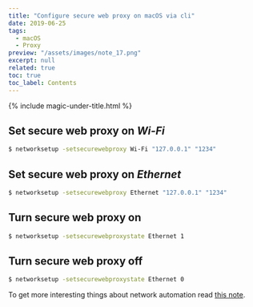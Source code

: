 ```yaml
---
title: "Configure secure web proxy on macOS via cli"
date: 2019-06-25
tags:
  - macOS
  - Proxy
preview: "/assets/images/note_17.png"
excerpt: null
related: true
toc: true
toc_label: Contents
---
```


{% include magic-under-title.html %}

## Set secure web proxy on *Wi-Fi*

```bash
$ networksetup -setsecurewebproxy Wi-Fi "127.0.0.1" "1234"
```

## Set secure web proxy on *Ethernet*

```bash
$ networksetup -setsecurewebproxy Ethernet "127.0.0.1" "1234"
```

## Turn secure web proxy on

```bash
$ networksetup -setsecurewebproxystate Ethernet 1
```

## Turn secure web proxy off

```bash
$ networksetup -setsecurewebproxystate Ethernet 0
```

To get more interesting things about network automation read <a href="/note-6/" rel="permalink">this note</a>.
